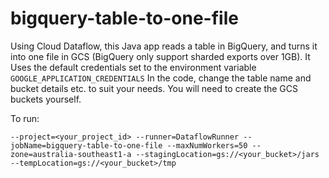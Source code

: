 # bigquery-table-to-one-file
Using Cloud Dataflow, this Java app reads a table in BigQuery, and turns it into one file in GCS (BigQuery only support sharded exports over 1GB).
It Uses the default credentials set to the environment variable `GOOGLE_APPLICATION_CREDENTIALS`
In the code, change the table name and bucket details etc. to suit your needs. You will need to create the GCS buckets yourself.

To run:

`--project=<your_project_id>
--runner=DataflowRunner
--jobName=bigquery-table-to-one-file
--maxNumWorkers=50
--zone=australia-southeast1-a
--stagingLocation=gs://<your_bucket>/jars
--tempLocation=gs://<your_bucket>/tmp`
